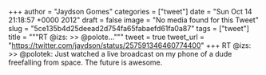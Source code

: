 
+++
author = "Jaydson Gomes"
categories = ["tweet"]
date = "Sun Oct 14 21:18:57 +0000 2012"
draft = false
image = "No media found for this Tweet"
slug = "5ce135b4d25deead2d754fa65fabaefd61fa0a87"
tags = ["tweet"]
title = """RT @izs: &gt;&gt; @polote..."""
tweet = true
tweet_url = "https://twitter.com/jaydson/status/257591346460774400"
+++
RT @izs: &gt;&gt; @polotek: Just watched a live broadcast on my phone of a dude freefalling from space. The future is awesome.
